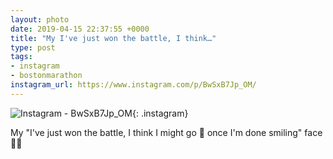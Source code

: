 ```yaml
---
layout: photo
date: 2019-04-15 22:37:55 +0000
title: "My I've just won the battle, I think…"
type: post
tags:
- instagram
- bostonmarathon
instagram_url: https://www.instagram.com/p/BwSxB7Jp_OM/
---
```


![Instagram - BwSxB7Jp_OM](https://gonefora.run/img/BwSxB7Jp_OM.jpg){: .instagram}

My "I've just won the battle, I think I might go 🤮 once I'm done smiling" face 🤣😂  
